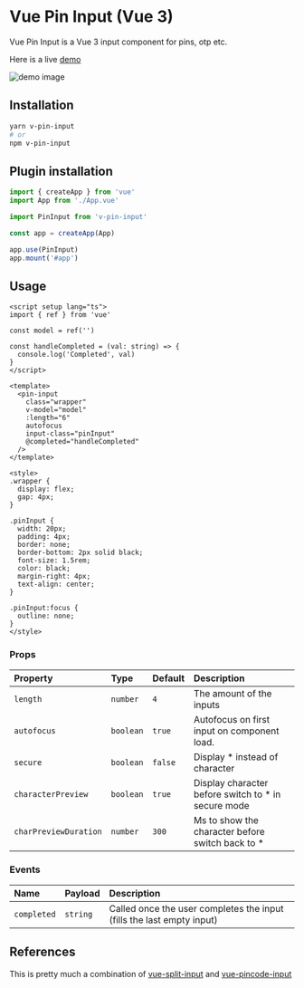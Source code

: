# Vue Pin Input (Vue 3)

Vue Pin Input is a Vue 3 input component for pins, otp etc.

Here is a live [demo](https://kamnakis.github.io/v-pin-input-demo/)

![demo image](https://ibb.co/VT8yF05)


## Installation


```bash
yarn v-pin-input
# or
npm v-pin-input
```


## Plugin installation
```ts
import { createApp } from 'vue'
import App from './App.vue'

import PinInput from 'v-pin-input'

const app = createApp(App)

app.use(PinInput)
app.mount('#app')
```

## Usage
```vue
<script setup lang="ts">
import { ref } from 'vue'

const model = ref('')

const handleCompleted = (val: string) => {
  console.log('Completed', val)
}
</script>

<template>
  <pin-input
    class="wrapper"
    v-model="model"
    :length="6"
    autofocus
    input-class="pinInput"
    @completed="handleCompleted"
  />
</template>

<style>
.wrapper {
  display: flex;
  gap: 4px;
}

.pinInput {
  width: 20px;
  padding: 4px;
  border: none;
  border-bottom: 2px solid black;
  font-size: 1.5rem;
  color: black;
  margin-right: 4px;
  text-align: center;
}

.pinInput:focus {
  outline: none;
}
</style>
```


### Props
| Property              | Type       | Default  | Description |
| :-------------------- | :--------- | :------- | :---------- |
| `length` | `number`     | `4`   | The amount of the inputs |
| `autofocus`       | `boolean`     | `true`   | Autofocus on first input on component load. |
| `secure`       | `boolean`     | `false`   | Display * instead of character |
| `characterPreview`       | `boolean`     | `true`   | Display character before switch to * in secure mode |
| `charPreviewDuration`       | `number`     | `300`   | Ms to show the character before switch back to * |


### Events
| Name                  | Payload              | Description |
| :-------------------- | :--------- | :---------- |
| `completed`           | `string`             | Called once the user completes the input (fills the last empty input) |


## References
This is pretty much a combination of [vue-split-input](https://github.com/dammy001/vue-split-input) and [vue-pincode-input](https://github.com/Seokky/vue-pincode-input)
